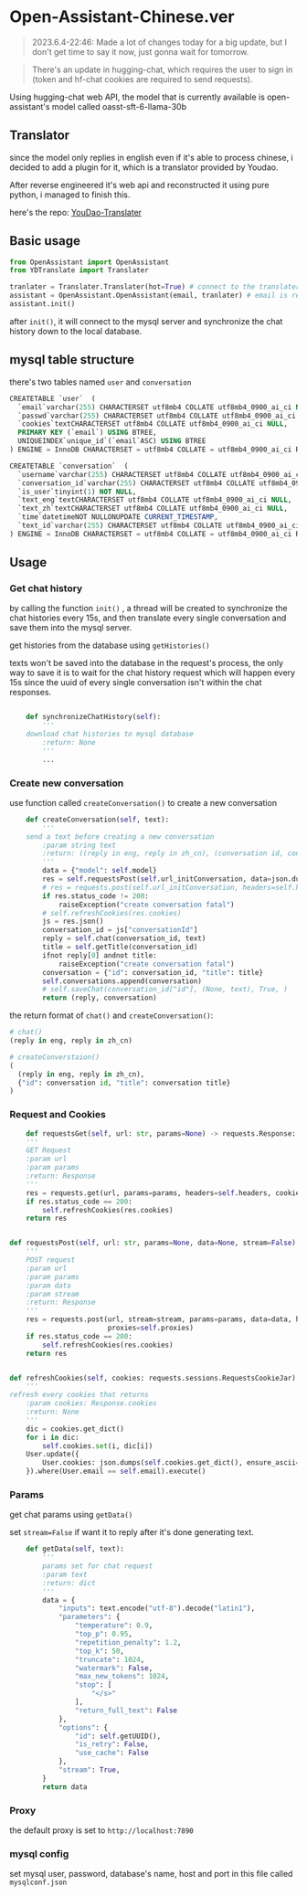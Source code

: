 # Open-Assistant-Chinese.ver

> 2023.6.4-22:46: Made a lot of changes today for a big update, but I don't get time to say it now, just gonna wait for tomorrow.

> There's an update in hugging-chat, which requires the user to sign in (token and hf-chat cookies are required to send requests).

Using hugging-chat web API, the model that is currently available is open-assistant's model called oasst-sft-6-llama-30b

## Translator

since the model only replies in english even if it's able to process chinese, i decided to add a plugin for it, which is a translator provided by Youdao.

After reverse engineered it's web api and reconstructed it using pure python, i managed to finish this.

here's the repo: [YouDao-Translater](https://github.com/ogios/YouDao-Translater)

## Basic usage

```python
from OpenAssistant import OpenAssistant
from YDTranslate import Translater

tranlater = Translater.Translater(hot=True) # connect to the translater using default params
assistant = OpenAssistant.OpenAssistant(email, tranlater) # email is refered to the sign in email
assistant.init()

```

after `init()`, it will connect to the mysql server and synchronize the chat history down to the local database.

## mysql table structure

there's two tables named  `user` and  `conversation`

```sql
CREATETABLE `user`  (
  `email`varchar(255) CHARACTERSET utf8mb4 COLLATE utf8mb4_0900_ai_ci NOT NULL,
  `passwd`varchar(255) CHARACTERSET utf8mb4 COLLATE utf8mb4_0900_ai_ci NOT NULL,
  `cookies`textCHARACTERSET utf8mb4 COLLATE utf8mb4_0900_ai_ci NULL,
  PRIMARY KEY (`email`) USING BTREE,
  UNIQUEINDEX`unique_id`(`email`ASC) USING BTREE
) ENGINE = InnoDB CHARACTERSET = utf8mb4 COLLATE = utf8mb4_0900_ai_ci ROW_FORMAT = Dynamic;

CREATETABLE `conversation`  (
  `username`varchar(255) CHARACTERSET utf8mb4 COLLATE utf8mb4_0900_ai_ci NOT NULL,
  `conversation_id`varchar(255) CHARACTERSET utf8mb4 COLLATE utf8mb4_0900_ai_ci NOT NULL,
  `is_user`tinyint(1) NOT NULL,
  `text_eng`textCHARACTERSET utf8mb4 COLLATE utf8mb4_0900_ai_ci NULL,
  `text_zh`textCHARACTERSET utf8mb4 COLLATE utf8mb4_0900_ai_ci NULL,
  `time`datetimeNOT NULLONUPDATE CURRENT_TIMESTAMP,
  `text_id`varchar(255) CHARACTERSET utf8mb4 COLLATE utf8mb4_0900_ai_ci NULLDEFAULTNULL
) ENGINE = InnoDB CHARACTERSET = utf8mb4 COLLATE = utf8mb4_0900_ai_ci ROW_FORMAT = Dynamic;

```

## Usage

### Get chat history

by calling the function `init()` , a thread will be created to synchronize the chat histories every 15s, and then translate every single conversation and save them into the mysql server.

get histories from the database using `getHistories()`

texts won't be saved into the database in the request's process, the only way to save it is to wait for the chat history request which will happen every 15s since the uuid of every single conversation isn't within the chat responses.

```python

    def synchronizeChatHistory(self):
        '''
	download chat histories to mysql database
        :return: None
        '''
        ...

```

### Create new conversation

use function called `createConversation()` to create a new conversation

```python
    def createConversation(self, text):
        '''
	send a text before creating a new conversation
        :param string text
        :return: ((reply in eng, reply in zh_cn), (conversation id, conversation title))
        '''
        data = {"model": self.model}
        res = self.requestsPost(self.url_initConversation, data=json.dumps(data))
        # res = requests.post(self.url_initConversation, headers=self.headers, cookies=self.cookies, proxies=self.proxies)
        if res.status_code != 200:
            raiseException("create conversation fatal")
        # self.refreshCookies(res.cookies)
        js = res.json()
        conversation_id = js["conversationId"]
        reply = self.chat(conversation_id, text)
        title = self.getTitle(conversation_id)
        ifnot reply[0] andnot title:
            raiseException("create conversation fatal")
        conversation = {"id": conversation_id, "title": title}
        self.conversations.append(conversation)
        # self.saveChat(conversation_id["id"], (None, text), True, )
        return (reply, conversation)

```

the return format of `chat()` and `createConversation()`:

```python
# chat()
(reply in eng, reply in zh_cn)

# createConverstaion()
(
  (reply in eng, reply in zh_cn),
  {"id": conversation id, "title": conversation title}
)

```

### Request and Cookies

```python
    def requestsGet(self, url: str, params=None) -> requests.Response:
	'''
    GET Request
    :param url
    :param params
    :return: Response
    '''
	res = requests.get(url, params=params, headers=self.headers, cookies=self.cookies, proxies=self.proxies)
	if res.status_code == 200:
		self.refreshCookies(res.cookies)
	return res


def requestsPost(self, url: str, params=None, data=None, stream=False) -> requests.Response:
	'''
    POST request
    :param url
    :param params
    :param data
    :param stream
    :return: Response
    '''
	res = requests.post(url, stream=stream, params=params, data=data, headers=self.headers, cookies=self.cookies,
	                    proxies=self.proxies)
	if res.status_code == 200:
		self.refreshCookies(res.cookies)
	return res


def refreshCookies(self, cookies: requests.sessions.RequestsCookieJar):
	'''
refresh every cookies that returns 
    :param cookies: Response.cookies
    :return: None
    '''
	dic = cookies.get_dict()
	for i in dic:
		self.cookies.set(i, dic[i])
	User.update({
		User.cookies: json.dumps(self.cookies.get_dict(), ensure_ascii=True)
	}).where(User.email == self.email).execute()

```

### Params

get chat params using `getData()`

set `stream=False` if want it to reply after it's done generating text.

```python
    def getData(self, text):
        '''
        params set for chat request
        :param text
        :return: dict
        '''
        data = {
            "inputs": text.encode("utf-8").decode("latin1"),
            "parameters": {
                "temperature": 0.9,
                "top_p": 0.95,
                "repetition_penalty": 1.2,
                "top_k": 50,
                "truncate": 1024,
                "watermark": False,
                "max_new_tokens": 1024,
                "stop": [
                    "</s>"
                ],
                "return_full_text": False
            },
            "options": {
                "id": self.getUUID(),
                "is_retry": False,
                "use_cache": False
            },
            "stream": True,
        }
        return data

```

### Proxy

the default proxy is set to `http://localhost:7890`

### mysql config

set mysql user, password, database's name, host and port in this file called `mysqlconf.json`
